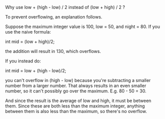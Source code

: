 Why use low + (high - low) / 2 instead of (low + high) / 2 ?

To prevent overflowing, an explanation follows.


Suppose the maximum integer value is 100, low = 50, and night = 80.
If you use the naive formula:

int mid = (low + high)/2;

the addition will result in 130, which overflows.

If you instead do:

int mid = low + (high - low)/2;

you can't overflow in (high - low) because you're subtracting a smaller number from a larger number. That always results in an even smaller number, so it can't possibly go over the maximum. E.g. 80 - 50 = 30.

And since the result is the average of low and high, it must be between them. Since these are both less than the maximum integer, anything between them is also less than the maximum, so there's no overflow.
